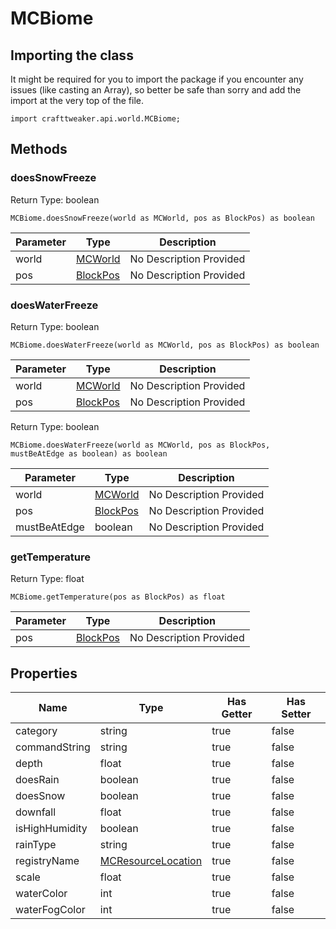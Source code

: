 # MCBiome

## Importing the class

It might be required for you to import the package if you encounter any issues (like casting an Array), so better be safe than sorry and add the import at the very top of the file.
```zenscript
import crafttweaker.api.world.MCBiome;
```


## Methods

### doesSnowFreeze

Return Type: boolean

```zenscript
MCBiome.doesSnowFreeze(world as MCWorld, pos as BlockPos) as boolean
```

| Parameter | Type | Description |
|-----------|------|-------------|
| world | [MCWorld](/vanilla/api/world/MCWorld) | No Description Provided |
| pos | [BlockPos](/vanilla/api/util/BlockPos) | No Description Provided |


### doesWaterFreeze

Return Type: boolean

```zenscript
MCBiome.doesWaterFreeze(world as MCWorld, pos as BlockPos) as boolean
```

| Parameter | Type | Description |
|-----------|------|-------------|
| world | [MCWorld](/vanilla/api/world/MCWorld) | No Description Provided |
| pos | [BlockPos](/vanilla/api/util/BlockPos) | No Description Provided |


Return Type: boolean

```zenscript
MCBiome.doesWaterFreeze(world as MCWorld, pos as BlockPos, mustBeAtEdge as boolean) as boolean
```

| Parameter | Type | Description |
|-----------|------|-------------|
| world | [MCWorld](/vanilla/api/world/MCWorld) | No Description Provided |
| pos | [BlockPos](/vanilla/api/util/BlockPos) | No Description Provided |
| mustBeAtEdge | boolean | No Description Provided |


### getTemperature

Return Type: float

```zenscript
MCBiome.getTemperature(pos as BlockPos) as float
```

| Parameter | Type | Description |
|-----------|------|-------------|
| pos | [BlockPos](/vanilla/api/util/BlockPos) | No Description Provided |



## Properties

| Name | Type | Has Getter | Has Setter |
|------|------|------------|------------|
| category | string | true | false |
| commandString | string | true | false |
| depth | float | true | false |
| doesRain | boolean | true | false |
| doesSnow | boolean | true | false |
| downfall | float | true | false |
| isHighHumidity | boolean | true | false |
| rainType | string | true | false |
| registryName | [MCResourceLocation](/vanilla/api/util/MCResourceLocation) | true | false |
| scale | float | true | false |
| waterColor | int | true | false |
| waterFogColor | int | true | false |

